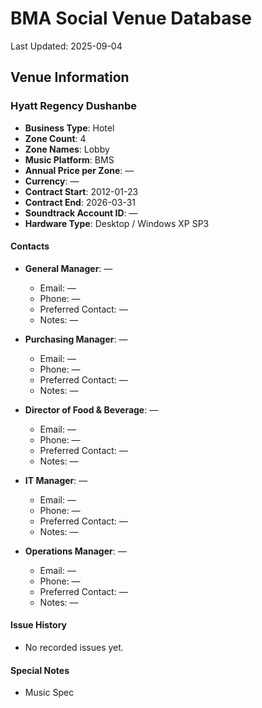 # BMA Social Venue Database

Last Updated: 2025-09-04

## Venue Information

### Hyatt Regency Dushanbe
- **Business Type**: Hotel
- **Zone Count**: 4
- **Zone Names**: Lobby
- **Music Platform**: BMS
- **Annual Price per Zone**: —
- **Currency**: —
- **Contract Start**: 2012-01-23
- **Contract End**: 2026-03-31
- **Soundtrack Account ID**: —
- **Hardware Type**: Desktop / Windows XP SP3

#### Contacts
- **General Manager**: —
  - Email: —
  - Phone: —
  - Preferred Contact: —
  - Notes: —

- **Purchasing Manager**: —
  - Email: —
  - Phone: —
  - Preferred Contact: —
  - Notes: —

- **Director of Food & Beverage**: —
  - Email: —
  - Phone: —
  - Preferred Contact: —
  - Notes: —

- **IT Manager**: —
  - Email: —
  - Phone: —
  - Preferred Contact: —
  - Notes: —

- **Operations Manager**: —
  - Email: —
  - Phone: —
  - Preferred Contact: —
  - Notes: —

#### Issue History
- No recorded issues yet.

#### Special Notes
- Music Spec
